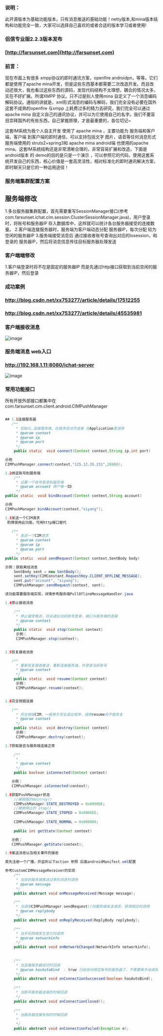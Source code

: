 ### 说明：
此开源版本为基础功能版本，只有消息推送的基础功能！netty版本,和mina版本结构和功能完全一致，大家可以选择自己喜欢的或者合适的版本学习或者使用!

### 侣信专业版2.2.3版本发布 
### [http://farsunset.com](http://farsunset.com)
 

### 前言：

   现在市面上有很多 xmpp协议的即时通讯方案，openfire androidpn，等等。它们都是使用了apache mina开发，但是这些东西基本都需要二次改造开发。而且改动还很大，我也看过这些东西的源码，发现代码结构不太理想，耦合的情况太多，实在不好扩展。所谓XMPP 协议。只不过是别人使用mina 自定义了一个消息编码解码协议。通俗的讲就是，xml形式消息的编码与解码，我们完全没有必要在国外这套不成熟的openfire 与xmpp 上耗费过多的精力去研究，我们完全可以通过apache mina 自定义自己的通讯协议，并可以为它使用自己的名字。我们不要盲目崇拜国外的有些东西，自己掌握原理，才是最重要的，各位切记~

   这套IM系统为我个人自主开发 使用了 apache mina ，主要功能为 服务端和客户端，客户端 到客户端的即时通信，可以支持包括文字 图片，语音等任何消息形式 服务端使用的 struts2+spring3和 apache mina android端 也使用的apache mina。这套IM系统结构还是非常清晰合理的，非常容易扩展和改造，下面是android版本 的 demo的目的是只是一个演示 ，可以参照它的代码，使用这套系统开发自己的东西，核心价值是一套高灵活性，相对标准化的即时通讯解决方案，即时聊天只是它的一种运用途径！


### 服务端集群配置方案
## 服务端修改
1.多台服务器集群配置，首先需要重写SessionManager接口(参考com.farsunset.ichat.cim.session.ClusterSessionManager.java)，用户登录时，将账号和服务器IP 存入数据库中，这样就可以统计各台服务器接受的连接数量。
2.客户端连接服务器时，服务端为客户端动态分配 服务器IP，每次分配 较为空闲的服务器IP
3.服务端接受消息后 通过接收者账号查询出对应的Iosession，和 登录的 服务器IP，然后将消息信息传往目标服务器处理发送


### 客户端端修改
1.客户端登录时将不在是固定的服务器IP 而是先通过http接口获取到当前空闲的服务器IP，然后登录
     
### 成功案例
### http://blog.csdn.net/xx753277/article/details/17512255
### http://blog.csdn.net/xx753277/article/details/45535981

 
 

### 客户端接收消息
![image](http://staticres.oss-cn-hangzhou.aliyuncs.com/cim-android_client.png)

### 服务端消息 web入口
### http://192.168.1.11:8080/ichat-server

![image](http://staticres.oss-cn-hangzhou.aliyuncs.com/cim-server.png)



### 常用功能接口
所有开放外部接口都集中在
com.farsunset.cim.client.android.CIMPushManager
```java

## 1.1连接服务器
   /**
     * 初始化,连接服务端，在程序启动页或者 在Application里调用
	 * @param context
	 * @param ip
	 * @param port
	 */
	public static  void connect(Context context,String ip,int port)

示例
CIMPushManager.connect(context,"125.12.35.231",28888);

```
```java
1.2绑定账号到服务端
    /**
	 * 设置一个账号登录到服务端
	 * @param account 用户唯一ID
	 */
public static  void bindAccount(Context context,String account)

示例
CIMPushManager.bindAccount(context,"xiyang");


```
```java
1.3发送一个CIM请求
 酌情使用此功能，可用http接口替代

   /**
	 * 发送一个CIM请求
	 * @param context
	 * @param ip
	 * @param port
	 */
public static  void sendRequest(Context context,SentBody body)

示例：获取离线消息
    SentBody sent = new SentBody();
	sent.setKey(CIMConstant.RequestKey.CLIENT_OFFLINE_MESSAGE);
	sent.put("account", "xiyang");
	CIMPushManager.sendRequest(context, sent);

该功能需要服务端实现，详情参考服务端PullOflineMessageHandler.java

```
```java
1.4停止接收消息

    /**
	 * 停止接受推送，将会退出当前账号登录，端口与服务端的连接
	 * @param context
	 */
    public static  void stop(Context context)
     示例：
     CIMPushManager.stop(context);    
      
```
```java    
1.5恢复接收消息

   /**
     * 重新恢复接收推送，重新连接服务端，并登录当前账号
     * @param context
     */
    public static  void resume(Context context)
     示例：
     CIMPushManager.resume(context);    

```
```java

1.6完全销毁连接

   /**
	 * 完全销毁CIM，一般用于完全退出程序，调用resume将不能恢复
	 * @param context
	 */
    public static  void destroy(Context context)
     示例：
     CIMPushManager.destroy(context);    


```
```java
1.7获取是否与服务端连接正常

    /**
     *  
     * @param context
     */
    public boolean isConnected(Context context)   

   示例：
   CIMPushManager.isConnected(context);   
```
```java
1.8获取PushManager状态
    //被销毁的destroy()
	CIMPushManager.STATE_DESTROYED = 0x0000DE;
	//被销停止的 stop()
	CIMPushManager.STATE_STOPED = 0x0000EE;
	
	CIMPushManager.STATE_NORMAL = 0x000000;
	
    public int getState(Context context)   

   示例：
   CIMPushManager.getState(context);   
```
```java
1.9推送消息以及相关事件的接收

首先注册一个广播，并监听以下action 参照 后面androidManifest.xml配置

参考CustomCIMMessageReceiver的实现
    /**
     * 当收到服务端推送过来的消息时调用
     * @param message
     */
    public abstract void onMessageReceived(Message message);

    /**
     * 当调用CIMPushManager.sendRequest()向服务端发送请求，获得相应时调用
     * @param replybody
     */
    public abstract void onReplyReceived(ReplyBody replybody);

    /**
     * 当手机网络发生变化时调用
     * @param networkinfo
     */
    public abstract void onNetworkChanged(NetworkInfo networkinfo);
    
    
    /**
     * 当连接服务器成功时回调
     * @param hasAutoBind  : true 已经自动绑定账号到服务器了，不需要再手动调用bindAccount
     */
    public abstract void onConnectionSuccessed(boolean hasAutoBind);
    
    /**
     * 当断开服务器连接的时候回调
     */
    public abstract void onConnectionClosed();
    
    /**
     * 当服务器连接失败的时候回调
     * 
     */
    public abstract void onConnectionFailed(Exception e);
```